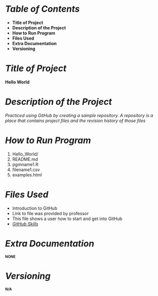  # ***Table of Contents***
 - **Title of Project**
 - **Description of the Project**
 - **How to Run Program**
 - **Files Used**                        
 - **Extra Documentation**
 - **Versioning**

# ***Title of Project***
**Hello World**

# ***Description of the Project***
*Practiced using GitHub by creating a sample repository. A repository is a place that contains project files and the revision history of those files*

# ***How to Run Program***

1. Hello_World/
2. README.md
3. pgmname1.R
4. filename1.csv
5. examples.html
   
# ***Files Used***
- Introduction to GitHub
- Link to file was provided by professor
- This file shows a user how to start and get into GitHub
- [*GitHub Skills*](https://github.com/skills/introduction-to-github)

# ***Extra Documentation***

<sub>**NONE**<sub>

# ***Versioning***

<sub>**N/A**<sub>




 
